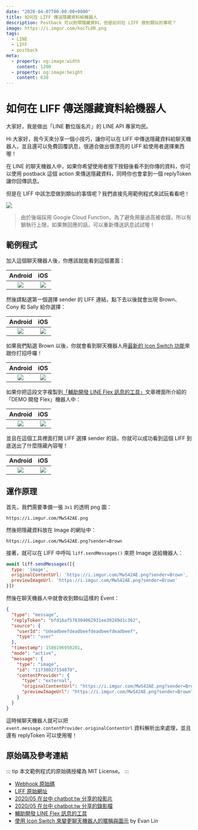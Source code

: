 ```yaml
---
date: "2020-04-07T00:00:00+0800"
title: 如何在 LIFF 傳送隱藏資料給機器人
description: Postback 可以附帶隱藏資料，但是如何在 LIFF 做到類似的事呢？
image: https://i.imgur.com/kocTL0R.png
tags:
  - LINE
  - LIFF
  - postback
meta:
  - property: og:image:width
    content: 1200
  - property: og:image:height
    content: 630
---
```


# 如何在 LIFF 傳送隱藏資料給機器人

大家好，我是做出「LINE 數位版名片」的 LINE API 專家均民。

Hi 大家好，我今天來分享一個小技巧，讓你可以在 LIFF 中傳送隱藏資料給聊天機器人，並且還可以免費回覆訊息，很適合做出很漂亮的 LIFF 給使用者選擇東西喔！

在 LINE 的聊天機器人中，如果你希望使用者按下按鈕後看不到你傳的資料，你可以使用 postback 這個 action 來傳送隱藏資料，同時你也會拿到一個 replyToken 讓你回傳訊息。

但是在 LIFF 中該怎麼做到類似的事情呢？我們直接先用範例程式來試玩看看吧！

[![](https://i.imgur.com/VsOitU7.png)](https://line.me/R/ti/p/%40336zwcug)

> 由於後端採用 Google Cloud Function，為了避免用量過高被收錢，所以有鎖執行上限，如果無回應的話，可以重新傳送訊息試試喔！

## 範例程式

加入這個聊天機器人後，你應該就能看到這個畫面：

| Android | iOS |
| :-----: | :-: |
| ![](https://i.imgur.com/iOLMwZo.jpg) | ![](https://i.imgur.com/5wwTX3o.png) |

然後請點選第一個選擇 sender 的 LIFF 連結，點下去以後就會出現 Brown、Cony 和 Sally 給你選擇：

| Android | iOS |
| :-----: | :-: |
| ![](https://i.imgur.com/mA9LzOn.jpg) | ![](https://i.imgur.com/7peCe3Q.png) |

如果我們點選 Brown 以後，你就會看到聊天機器人用[最新的 Icon Switch 功能](https://engineering.linecorp.com/zh-hant/blog/chatbot-icon-switch/)來跟你打招呼囉！

| Android | iOS |
| :-----: | :-: |
| ![](https://i.imgur.com/eFTDnjy.jpg) | ![](https://i.imgur.com/cuNeo7l.png) |

如果你把這段文字複製到[「輔助開發 LINE Flex 訊息的工具」](https://taichunmin.idv.tw/blog/2020-04-06-line-devbot.html)文章裡面所介紹的「DEMO 開發 Flex」機器人中：

| Android | iOS |
| :-----: | :-: |
| ![](https://i.imgur.com/yDPv0rG.jpg) | ![](https://i.imgur.com/c4nkN1J.png) |

並且在這個工具裡面打開 LIFF 選擇 sender 的話，你就可以成功看到這個 LIFF 到底送出了什麼隱藏內容喔！

| Android | iOS |
| :-----: | :-: |
| ![](https://i.imgur.com/G43kCFA.jpg) | ![](https://i.imgur.com/ejkdQkt.png) |

## 運作原理

首先，我們需要準備一張 `3x1` 的透明 png 圖：

```
https://i.imgur.com/MwS42AE.png
```

然後把隱藏資料放在 Image 的網址中：

```
https://i.imgur.com/MwS42AE.png?sender=Brown
```

接著，就可以在 LIFF 中呼叫 `liff.sendMessages()` 來把 Image 送給機器人：

```js
await liff.sendMessages([{
  type: 'image',
  originalContentUrl: 'https://i.imgur.com/MwS42AE.png?sender=Brown',
  previewImageUrl: 'https://i.imgur.com/MwS42AE.png?sender=Brown'
}])
```

然後在聊天機器人中就會收到類似這樣的 Event：

```json
{
  "type": "message",
  "replyToken": "bfd16af576304062931ee39249d1c362",
  "source": {
    "userId": "Udeadbeefdeadbeefdeadbeefdeadbeef",
    "type": "user"
  },
  "timestamp": 1586196950201,
  "mode": "active",
  "message": {
    "type": "image",
    "id": "11738027154079",
    "contentProvider": {
      "type": "external",
      "originalContentUrl": "https://i.imgur.com/MwS42AE.png?sender=Brown",
      "previewImageUrl": "https://i.imgur.com/MwS42AE.png?sender=Brown"
    }
  }
}
```

這時候聊天機器人就可以把 `event.message.contentProvider.originalContentUrl` 資料解析出來處理，並且還有 replyToken 可以使用喔！

## 原始碼及參考連結

::: tip
本文範例程式的原始碼授權為 MIT License。
:::

* [Webhook 原始碼](https://gist.github.com/taichunmin/684839958fed6ff9b4f368c3d23a385b)
* [LIFF 原始網址](https://taichunmin.idv.tw/pug/line-liff-20200406.html)
* [2020/05 在台中 chatbot.tw 分享的投影片](https://hackmd.io/@taichunmin/chatbot-tw-202005)
* [2020/05 在台中 chatbot.tw 分享的錄影檔](https://youtu.be/PuGOObhI5oA)
* [輔助開發 LINE Flex 訊息的工具](https://taichunmin.idv.tw/blog/2020-04-06-line-devbot.html)
* [使用 Icon Switch 來變更聊天機器人的暱稱與圖示](https://engineering.linecorp.com/zh-hant/blog/chatbot-icon-switch/) by Evan Lin
